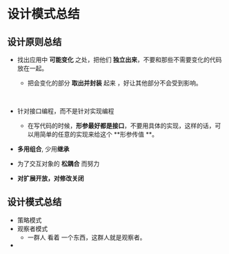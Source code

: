 # 设计模式总结



## 设计原则总结

* 找出应用中 **可能变化** 之处，把他们 **独立出来**，不要和那些不需要变化的代码放在一起。

  * 把会变化的部分 **取出并封装** 起来 ，好让其他部分不会受到影响。

    ​

* 针对接口编程，而不是针对实现编程

  * 在写代码的时候，**形参最好都是接口**，不要用具体的实现，这样的话，可以用简单的任意的实现来给这个 **形参传值 **。 

* **多用组合**, 少用**继承**

* 为了交互对象的 **松耦合** 而努力

*  **对扩展开放，对修改关闭**



## 设计模式总结



* 策略模式
* 观察者模式
  * 一群人 看着 一个东西，这群人就是观察者。
* ​